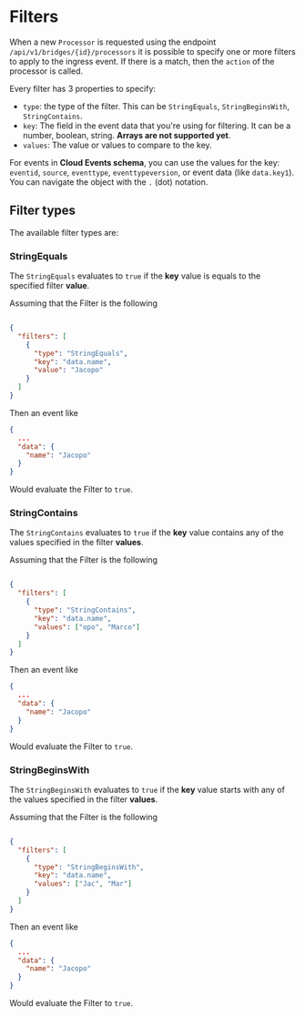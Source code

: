 # Filters

When a new `Processor` is requested using the endpoint `/api/v1/bridges/{id}/processors` it is possible to specify one or more filters to apply to the ingress event. If there is a match, then the `action` of the processor is called. 

Every filter has 3 properties to specify: 

- `type`: the type of the filter. This can be `StringEquals`, `StringBeginsWith`, `StringContains`.
- `key`: The field in the event data that you're using for filtering. It can be a number, boolean, string. **Arrays are not supported yet**.
- `values`: The value or values to compare to the key.

For events in **Cloud Events schema**, you can use the values for the key: `eventid`, `source`, `eventtype`, `eventtypeversion`, or event data (like `data.key1`). You can navigate the object with the `.` (dot) notation.

## Filter types

The available filter types are: 

### StringEquals

The `StringEquals` evaluates to `true` if the **key** value is equals to the specified filter **value**. 

Assuming that the Filter is the following 

```json

{
  "filters": [
    {
      "type": "StringEquals", 
      "key": "data.name",
      "value": "Jacopo"
    }
  ]
}
```

Then an event like 
```json
{
  ...
  "data": {
    "name": "Jacopo"
  }
}
```

Would evaluate the Filter to `true`.

### StringContains

The `StringContains` evaluates to `true` if the **key** value contains any of the values specified in the filter **values**.

Assuming that the Filter is the following

```json

{
  "filters": [
    {
      "type": "StringContains", 
      "key": "data.name",
      "values": ["opo", "Marco"]
    }
  ]
}
```

Then an event like
```json
{
  ...
  "data": {
    "name": "Jacopo"
  }
}
```

Would evaluate the Filter to `true`.

### StringBeginsWith

The `StringBeginsWith` evaluates to `true` if the **key** value starts with any of the values specified in the filter **values**.

Assuming that the Filter is the following

```json

{
  "filters": [
    {
      "type": "StringBeginsWith", 
      "key": "data.name",
      "values": ["Jac", "Mar"]
    }
  ]
}
```

Then an event like
```json
{
  ...
  "data": {
    "name": "Jacopo"
  }
}
```

Would evaluate the Filter to `true`.

